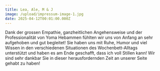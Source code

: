 ```yaml
---
title: Lea, Ale, M & J
image: /upload/impressum-image-1.jpg
date: 2025-04-12T00:01:00.000Z
---
```

Dank der grossen Empathie, ganzheitlichen Angehensweise und der Professionalität von Yoma Hebammen fühlten wir uns von Anfang an sehr aufgehoben und gut begleitet! Sie haben uns mit Ruhe, Humor und viel Wissen in den verschiedenen Situationen des Wochenbett-Alltags unterstützt und haben es am Ende geschafft, dass ich voll Stillen kann! Wir sind sehr dankbar Sie in dieser herausfordernden Zeit an unserer Seite gehabt zu haben!
